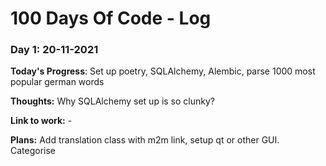 # 100 Days Of Code - Log

### Day 1: 20-11-2021

**Today's Progress**: Set up poetry, SQLAlchemy, Alembic, parse 1000 most popular german words

**Thoughts:** Why SQLAlchemy set up is so clunky?  

**Link to work:** -

**Plans:** Add translation class with m2m link, setup qt or other GUI. Categorise
